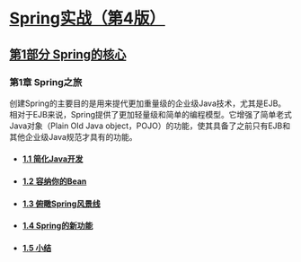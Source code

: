 # [Spring实战（第4版）](../../)

## [第1部分 Spring的核心](../)

### 第1章 Spring之旅

创建Spring的主要目的是用来提代更加重量级的企业级Java技术，尤其是EJB。相对于EJB来说，Spring提供了更加轻量级和简单的编程模型。它增强了简单老式Java对象（Plain Old Java object，POJO）的功能，使其具备了之前只有EJB和其他企业级Java规范才具有的功能。

- #### [1.1 简化Java开发](./1.1_简化Java开发)

- #### [1.2 容纳你的Bean](./1.2_容纳你的Bean)

- #### [1.3 俯瞰Spring风景线](./1.3_俯瞰Spring风景线)

- #### [1.4 Spring的新功能](./1.4_Spring的新功能)

- #### [1.5 小结](./1.5_小结)